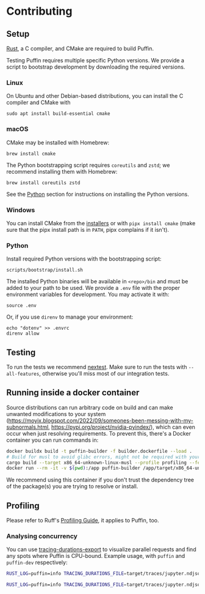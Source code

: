 # Contributing

## Setup

[Rust](https://rustup.rs/), a C compiler, and CMake are required to build Puffin.

Testing Puffin requires multiple specific Python versions. We provide a script to bootstrap development by downloading the required versions.

### Linux


On Ubuntu and other Debian-based distributions, you can install the C compiler and CMake with

```shell
sudo apt install build-essential cmake
```

### macOS

CMake may be installed with Homebrew:

```
brew install cmake
```

The Python bootstrapping script requires `coreutils` and `zstd`; we recommend installing them with Homebrew:

```
brew install coreutils zstd
```

See the [Python](#python) section for instructions on installing the Python versions.

### Windows

You can install CMake from the [installers](https://cmake.org/download/) or with `pipx install cmake` (make sure that the pipx install path is in `PATH`, pipx complains if it isn't).

### Python

Install required Python versions with the bootstrapping script:

```
scripts/bootstrap/install.sh
```

The installed Python binaries will be available in `<repo>/bin` and must be added to your path to be used. We
provide a `.env` file with the proper environment variables for development. You may activate it with:

```
source .env
```

Or, if you use `direnv` to manage your environment:

```
echo "dotenv" >> .envrc
direnv allow
```

## Testing

To run the tests we recommend [nextest](https://nexte.st/). Make sure to run the tests with `--all-features`, otherwise you'll miss most of our integration tests.

## Running inside a docker container

Source distributions can run arbitrary code on build and can make unwanted modifications to your system (https://moyix.blogspot.com/2022/09/someones-been-messing-with-my-subnormals.html, https://pypi.org/project/nvidia-pyindex/), which can even occur when just resolving requirements. To prevent this, there's a Docker container you can run commands in:

```bash
docker buildx build -t puffin-builder -f builder.dockerfile --load .
# Build for musl to avoid glibc errors, might not be required with your OS version
cargo build --target x86_64-unknown-linux-musl --profile profiling --features vendored-openssl
docker run --rm -it -v $(pwd):/app puffin-builder /app/target/x86_64-unknown-linux-musl/profiling/puffin-dev resolve-many --cache-dir /app/cache-docker /app/scripts/popular_packages/pypi_10k_most_dependents.txt
```

We recommend using this container if you don't trust the dependency tree of the package(s) you are trying to resolve or install. 


## Profiling

Please refer to Ruff's [Profiling Guide](https://github.com/astral-sh/ruff/blob/main/CONTRIBUTING.md#profiling-projects), it applies to Puffin, too.

### Analysing concurrency

You can use [tracing-durations-export](https://github.com/konstin/tracing-durations-export) to visualize parallel requests and find any spots where Puffin is CPU-bound. Example usage, with `puffin` and `puffin-dev` respectively:

```bash
RUST_LOG=puffin=info TRACING_DURATIONS_FILE=target/traces/jupyter.ndjson cargo run --features tracing-durations-export --profile profiling -- pip compile scripts/requirements/jupyter.in
```

```bash
RUST_LOG=puffin=info TRACING_DURATIONS_FILE=target/traces/jupyter.ndjson cargo run --features tracing-durations-export --bin puffin-dev --profile profiling -- resolve jupyter
```
